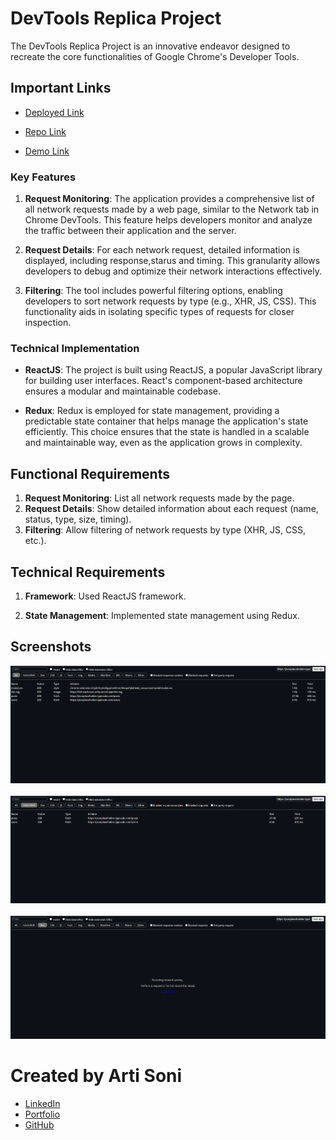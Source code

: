 # DevTools Replica Project

The DevTools Replica Project is an innovative endeavor designed to recreate the core functionalities of Google Chrome's Developer Tools.

## Important Links

- [Deployed Link](https://full-stack-test-unity.vercel.app/)

- [Repo Link](https://github.com/artisonii/fullStack_testUnity)

- [Demo Link]()

### Key Features

1. **Request Monitoring**: The application provides a comprehensive list of all network requests made by a web page, similar to the Network tab in Chrome DevTools. This feature helps developers monitor and analyze the traffic between their application and the server.

2. **Request Details**: For each network request, detailed information is displayed, including response,starus and timing. This granularity allows developers to debug and optimize their network interactions effectively.

3. **Filtering**: The tool includes powerful filtering options, enabling developers to sort network requests by type (e.g., XHR, JS, CSS). This functionality aids in isolating specific types of requests for closer inspection.

### Technical Implementation

- **ReactJS**: The project is built using ReactJS, a popular JavaScript library for building user interfaces. React's component-based architecture ensures a modular and maintainable codebase.

- **Redux**: Redux is employed for state management, providing a predictable state container that helps manage the application's state efficiently. This choice ensures that the state is handled in a scalable and maintainable way, even as the application grows in complexity.

## Functional Requirements

1. **Request Monitoring**: List all network requests made by the page.
2. **Request Details**: Show detailed information about each request (name, status, type, size, timing).
3. **Filtering**: Allow filtering of network requests by type (XHR, JS, CSS, etc.).

## Technical Requirements

1. **Framework**: Used ReactJS framework.

2. **State Management**: Implemented state management using Redux.

## Screenshots

<img src="./public/Capture1.PNG" /> 
<br>
<br>
<img src="./public/Capture3.PNG" />
<br>
<br>
<img src="./public/Capture2.PNG" />

# Created by Arti Soni

- [LinkedIn](https://www.linkedin.com/in/arti-soni/)
- [Portfolio](https://artisonii.github.io/)
- [GitHub](https://github.com/artisonii)
